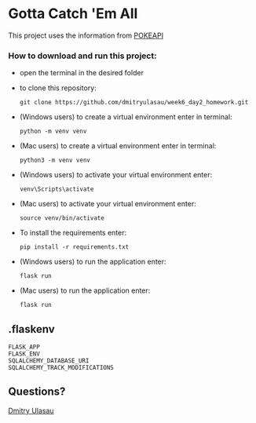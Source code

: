 # Gotta Catch 'Em All

This project uses the information from [POKEAPI](https://pokeapi.co/)

### How to download and run this project:

- open the terminal in the desired folder

- to clone this repository:

  ```
  git clone https://github.com/dmitryulasau/week6_day2_homework.git
  ```

- (Windows users) to create a virtual environment enter in terminal:

  ```
  python -m venv venv
  ```

- (Mac users) to create a virtual environment enter in terminal:

  ```
  python3 -m venv venv
  ```

- (Windows users) to activate your virtual environment enter:

  ```
  venv\Scripts\activate
  ```

- (Mac users) to activate your virtual environment enter:

  ```
  source venv/bin/activate
  ```

- To install the requirements enter:

  ```
  pip install -r requirements.txt
  ```

- (Windows users) to run the application enter:

  ```
  flask run
  ```

- (Mac users) to run the application enter:

  ```
  flask run
  ```

## .flaskenv

```
FLASK_APP
FLASK_ENV
SQLALCHEMY_DATABASE_URI
SQLALCHEMY_TRACK_MODIFICATIONS
```

## Questions?

[Dmitry Ulasau](mailto:dmitrushok@gmail.com)
